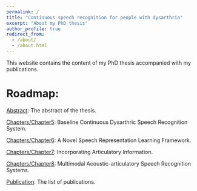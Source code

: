 ```yaml
---
permalink: /
title: "Continuous speech recognition for people with dysarthria"
excerpt: "About my PhD thesis"
author_profile: true
redirect_from: 
  - /about/
  - /about.html
---
```


This website contains the content of my PhD thesis accompanied with my publications.


Roadmap:
======
[Abstract](https://github.com/academicpages/academicpages.github.io): The abstract of the thesis.

[Chapters/Chapter5](https://github.com/academicpages/academicpages.github.io): Baseline Continuous Dysarthric Speech Recognition System.

[Chapters/Chapter6](https://github.com/academicpages/academicpages.github.io): A Novel Speech Representation Learning Framework. 

[Chapters/Chapter7](https://github.com/academicpages/academicpages.github.io): Incorporating Articulatory Information.

[Chapters/Chapter8](https://github.com/academicpages/academicpages.github.io): Multimodal Acoustic-articulatory Speech Recognition Systems.

[Publication](https://github.com/academicpages/academicpages.github.io): The list of publications.
